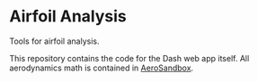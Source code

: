 # Airfoil Analysis

Tools for airfoil analysis.

This repository contains the code for the Dash web app itself. All aerodynamics math is contained in [AeroSandbox](https://github.com/peterdsharpe/AeroSandbox).